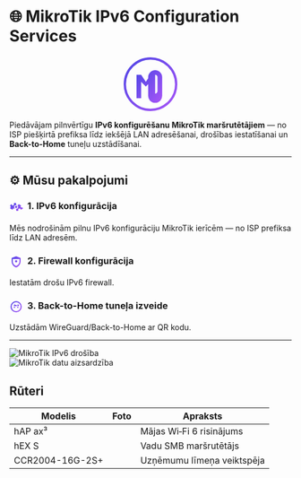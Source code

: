 # 🌐 MikroTik IPv6 Configuration Services

<div align="center">
<svg width="100" height="100" viewBox="0 0 24 24" xmlns="http://www.w3.org/2000/svg">
    <defs>
        <linearGradient id="logoGradient" x1="0%" y1="0%" x2="100%" y2="100%">
            <stop offset="0%" style="stop-color:#4f46e5;stop-opacity:1" />
            <stop offset="100%" style="stop-color:#a855f7;stop-opacity:1" />
        </linearGradient>
    </defs>
    <circle cx="12" cy="12" r="11" fill="none" stroke="url(#logoGradient)" stroke-width="1"/>
    <path d="M6 18V8h2l2 3 2-3h2v10h-2v-7l-2 2-2-2v7H6zm11-1a3 3 0 0 1-3 3 3 3 0 0 1-3-3V9a3 3 0 0 1 3-3 3 3 0 0 1 3 3v6zm-2 0V9a1 1 0 0 0-1-1 1 1 0 0 0-1 1v6a1 1 0 0 0 1 1 1 1 0 0 0 1-1z" fill="url(#logoGradient)"/>
</svg>
</div>

Piedāvājam pilnvērtīgu **IPv6 konfigurēšanu MikroTik maršrutētājiem** — no ISP piešķirtā prefiksa līdz iekšējā LAN adresēšanai, drošības iestatīšanai un **Back-to-Home** tuneļu uzstādīšanai.

---

## ⚙️ Mūsu pakalpojumi

### <svg width="24" height="24" viewBox="0 0 24 24" xmlns="http://www.w3.org/2000/svg" style="vertical-align: middle; margin-right: 8px;"><defs><linearGradient id="iconGrad" x1="0%" y1="0%" x2="100%" y2="100%"><stop offset="0%" style="stop-color:#4f46e5;stop-opacity:1" /><stop offset="100%" style="stop-color:#a855f7;stop-opacity:1" /></defs><path fill="url(#iconGrad)" d="M12 15.5a3.5 3.5 0 1 1 0-7a3.5 3.5 0 0 1 0 7zm0-5.5a2 2 0 1 0 0 4a2 2 0 0 0 0-4zM19.42 12l1.06-1.62a1 1 0 0 0-.4-1.38l-2.96-1.71a1 1 0 0 0-1.2.4l-.95 1.85A7.01 7.01 0 0 0 12 9.05V6a1 1 0 0 0-1-1H9a1 1 0 0 0-1 1v3.05a7.01 7.01 0 0 0-2.97.54l-.95-1.85a1 1 0 0 0-1.2-.4L1.92 9a1 1 0 0 0-.4 1.38L2.58 12l-1.06 1.62a1 1 0 0 0 .4 1.38l2.96 1.71a1 1 0 0 0 1.2-.4l.95-1.85A7.01 7.01 0 0 0 12 14.95V18a1 1 0 0 0 1 1h2a1 1 0 0 0 1-1v-3.05a7.01 7.01 0 0 0 2.97-.54l.95 1.85a1 1 0 0 0 1.2.4l2.96-1.71a1 1 0 0 0 .4-1.38L19.42 12z"/></svg>1. IPv6 konfigurācija
Mēs nodrošinām pilnu IPv6 konfigurāciju MikroTik ierīcēm — no ISP prefiksa līdz LAN adresēm.

### <svg width="24" height="24" viewBox="0 0 24 24" xmlns="http://www.w3.org/2000/svg" style="vertical-align: middle; margin-right: 8px;"><defs><linearGradient id="iconGrad" x1="0%" y1="0%" x2="100%" y2="100%"><stop offset="0%" style="stop-color:#4f46e5;stop-opacity:1" /><stop offset="100%" style="stop-color:#a855f7;stop-opacity:1" /></defs><path fill="url(#iconGrad)" d="M12 2L4 5v6.09c0 5.05 3.41 9.76 8 10.91c4.59-1.15 8-5.86 8-10.91V5l-8-3zm0 2.09L10.97 5H13.03L12 4.09zM6 7h12v4.09c0 3.8-2.55 7.24-6 8.18c-3.45-.94-6-4.38-6-8.18V7zm6 6a2 2 0 1 1 0-4a2 2 0 0 1 0 4z"/></svg>2. Firewall konfigurācija
Iestatām drošu IPv6 firewall.

### <svg width="24" height="24" viewBox="0 0 24 24" xmlns="http://www.w3.org/2000/svg" style="vertical-align: middle; margin-right: 8px;"><defs><linearGradient id="iconGrad" x1="0%" y1="0%" x2="100%" y2="100%"><stop offset="0%" style="stop-color:#4f46e5;stop-opacity:1" /><stop offset="100%" style="stop-color:#a855f7;stop-opacity:1" /></defs><path fill="url(#iconGrad)" d="M12 2a10 10 0 1 0 10 10A10 10 0 0 0 12 2zm0 18a8 8 0 1 1 8-8a8 8 0 0 1-8 8zm-1-11h2v2h-2zm-3 3h2v2H8zm6 0h2v2h-2zM11 9.5a1.5 1.5 0 1 1-3 0a1.5 1.5 0 0 1 3 0zm6 0a1.5 1.5 0 1 1-3 0a1.5 1.5 0 0 1 3 0z"/></svg>3. Back-to-Home tuneļa izveide
Uzstādām WireGuard/Back-to-Home ar QR kodu.

---

<div class="image-showcase">
  <div class="image-column">
    <img src="assets/img/ipv6_security_shield.jpeg" alt="MikroTik IPv6 drošība">
  </div>
  <div class="image-column">
    <img src="assets/img/mikrotik_data_protection.jpeg" alt="MikroTik datu aizsardzība">
  </div>
</div>

## Rūteri

| Modelis | Foto | Apraksts |
|---|---|---|
| hAP ax³ | | Mājas Wi‑Fi 6 risinājums |
| hEX S | | Vadu SMB maršrutētājs |
| CCR2004-16G-2S+ | | Uzņēmumu līmeņa veiktspēja |
